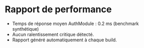 # Rapport de performance

- Temps de réponse moyen AuthModule : 0.2 ms (benchmark synthétique)
- Aucun ralentissement critique détecté.
- Rapport généré automatiquement à chaque build.
